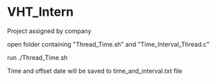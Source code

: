 # VHT_Intern
Project assigned by company

open folder containing "Thread_Time.sh" and "Time_Interval_Thread.c"

run ./Thread_Time.sh

Time and offset date will be saved to time_and_interval.txt file
